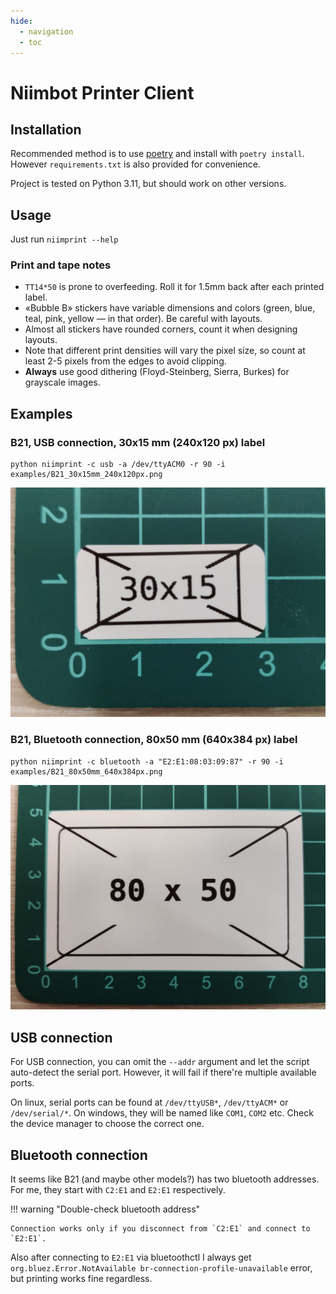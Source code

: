 ```yaml
---
hide:
  - navigation
  - toc
---
```


# Niimbot Printer Client

## Installation

Recommended method is to use [poetry](https://python-poetry.org) and install with `poetry install`.
However `requirements.txt` is also provided for convenience.

Project is tested on Python 3.11, but should work on other versions.

## Usage

Just run `niimprint --help`

### Print and tape notes

* `TT14*50` is prone to overfeeding. Roll it for 1.5mm back after each printed label.
* «Bubble B» stickers have variable dimensions and colors (green, blue, teal, pink, yellow — in that order).
  Be careful with layouts.
* Almost all stickers have rounded corners, count it when designing layouts.
* Note that different print densities will vary the pixel size, so count at least 2-5 pixels from the edges
  to avoid clipping.
* **Always** use good dithering (Floyd-Steinberg, Sierra, Burkes) for grayscale images.

## Examples

### B21, USB connection, 30x15 mm (240x120 px) label

```
python niimprint -c usb -a /dev/ttyACM0 -r 90 -i examples/B21_30x15mm_240x120px.png
```

![](./img/B21_30x15_result.png)

### B21, Bluetooth connection, 80x50 mm (640x384 px) label

```
python niimprint -c bluetooth -a "E2:E1:08:03:09:87" -r 90 -i examples/B21_80x50mm_640x384px.png
```

![](./img/B21_80x50_result.png)


## USB connection

For USB connection, you can omit the `--addr` argument and let the script auto-detect the serial port.
However, it will fail if there're multiple available ports.

On linux, serial ports can be found at `/dev/ttyUSB*`, `/dev/ttyACM*` or `/dev/serial/*`. 
On windows, they will be named like `COM1`, `COM2` etc. Check the device manager to choose the correct one.

## Bluetooth connection

It seems like B21 (and maybe other models?) has two bluetooth addresses.
For me, they start with `C2:E1` and `E2:E1` respectively. 

!!! warning "Double-check bluetooth address"

    Connection works only if you disconnect from `C2:E1` and connect to `E2:E1`.

Also after connecting to `E2:E1` via bluetoothctl I always get `org.bluez.Error.NotAvailable br-connection-profile-unavailable` error, but printing works fine regardless.
